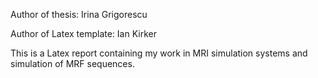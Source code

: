 Author of thesis: Irina Grigorescu

Author of Latex template: Ian Kirker

This is a Latex report containing my work in MRI simulation systems and simulation of MRF sequences.